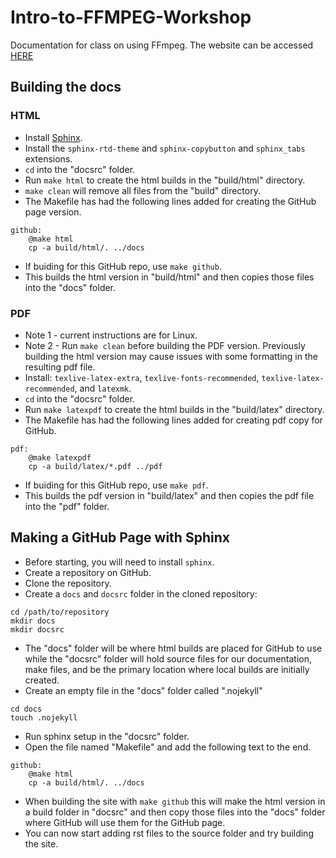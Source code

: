 # Intro-to-FFMPEG-Workshop
Documentation for class on using FFmpeg. The website can be accessed [HERE](https://george-eastman-museum.github.io/Intro-to-FFMPEG-Workshop/)

## Building the docs

### HTML
- Install [Sphinx](http://www.writethedocs.org/guide/tools/sphinx/).
- Install the `sphinx-rtd-theme` and `sphinx-copybutton` and `sphinx_tabs` extensions.
- `cd` into the "docsrc" folder.
- Run `make html` to create the html builds in the "build/html" directory.
- `make clean` will remove all files from the "build" directory.
- The Makefile has had the following lines added for creating the GitHub page version.

```
github:
	@make html
	cp -a build/html/. ../docs
```
- If buiding for this GitHub repo, use `make github`.
- This builds the html version in "build/html" and then copies those files into the "docs" folder.

### PDF
- Note 1 - current instructions are for Linux.
- Note 2 - Run `make clean` before building the PDF version. Previously building the html version may cause issues with some formatting in the resulting pdf file.
- Install: `texlive-latex-extra`, `texlive-fonts-recommended`, `texlive-latex-recommended`, and `latexmk`.
- `cd` into the "docsrc" folder.
- Run `make latexpdf` to create the html builds in the "build/latex" directory.
- The Makefile has had the following lines added for creating pdf copy for GitHub.

```
pdf:
	@make latexpdf
	cp -a build/latex/*.pdf ../pdf
```
- If buiding for this GitHub repo, use `make pdf`.
- This builds the pdf version in "build/latex" and then copies the pdf file into the "pdf" folder.

## Making a GitHub Page with Sphinx

- Before starting, you will need to install `sphinx`.
- Create a repository on GitHub.
- Clone the repository.
- Create a `docs` and `docsrc` folder in the cloned repository:

```
cd /path/to/repository
mkdir docs
mkdir docsrc
```

- The "docs" folder will be where html builds are placed for GitHub to use while the "docsrc" folder will hold source files for our documentation, make files, and be the primary location where local builds are initially created.
- Create an empty file in the "docs" folder called ".nojekyll"

```
cd docs
touch .nojekyll
```

- Run sphinx setup in the "docsrc" folder.
- Open the file named "Makefile" and add the following text to the end.

```
github:
	@make html
	cp -a build/html/. ../docs
```

- When building the site with `make github` this will make the html version in a build folder in "docsrc" and then copy those files into the "docs" folder where GitHub will use them for the GitHub page.
- You can now start adding rst files to the source folder and try building the site.

